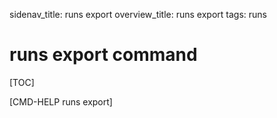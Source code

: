 sidenav_title: runs export
overview_title: runs export
tags: runs

# runs export command

[TOC]

[CMD-HELP runs export]
